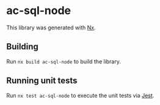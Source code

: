 # ac-sql-node

This library was generated with [Nx](https://nx.dev).

## Building

Run `nx build ac-sql-node` to build the library.

## Running unit tests

Run `nx test ac-sql-node` to execute the unit tests via [Jest](https://jestjs.io).
